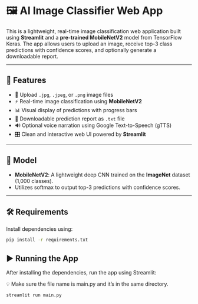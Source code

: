 
# 🖼️ AI Image Classifier Web App

This is a lightweight, real-time image classification web application built using **Streamlit** and a **pre-trained MobileNetV2** model from TensorFlow Keras. The app allows users to upload an image, receive top-3 class predictions with confidence scores, and optionally generate a downloadable report.

---

## 🚀 Features

- 📂 Upload `.jpg`, `.jpeg`, or `.png` image files
- ⚡ Real-time image classification using **MobileNetV2**
- 📊 Visual display of predictions with progress bars
- 📝 Downloadable prediction report as `.txt` file
- 🔊 Optional voice narration using Google Text-to-Speech (gTTS)
- 🎛️ Clean and interactive web UI powered by **Streamlit**

---

## 🧠 Model

- **MobileNetV2**: A lightweight deep CNN trained on the **ImageNet** dataset (1,000 classes).
- Utilizes softmax to output top-3 predictions with confidence scores.

---

## 🛠️ Requirements

Install dependencies using:

```bash
pip install -r requirements.txt
```

## ▶️ Running the App

After installing the dependencies, run the app using Streamlit:

💡 Make sure the file name is main.py and it’s in the same directory.

```bash
streamlit run main.py


